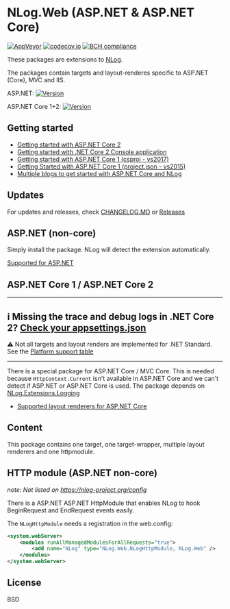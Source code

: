 # NLog.Web (ASP.NET & ASP.NET Core) 
[![AppVeyor](https://img.shields.io/appveyor/ci/nlog/nlog-web/master.svg)](https://ci.appveyor.com/project/nlog/nlog-web/branch/master) [![codecov.io](https://codecov.io/github/NLog/NLog.Web/coverage.svg?branch=master)](https://codecov.io/github/NLog/NLog.Web?branch=master) [![BCH compliance](https://bettercodehub.com/edge/badge/NLog/NLog.Web)](https://bettercodehub.com/results/NLog/NLog.Web)

These packages are extensions to [NLog](https://github.com/NLog/NLog/). 

The packages contain 
targets and layout-renderes specific to ASP.NET (Core), MVC and IIS. 

ASP.NET:  [![Version](https://badge.fury.io/nu/NLog.Web.svg)](https://www.nuget.org/packages/NLog.Web) 

ASP.NET Core 1+2: [![Version](https://badge.fury.io/nu/NLog.Web.AspNetCore.svg)](https://www.nuget.org/packages/NLog.Web.AspNetCore) 


## Getting started

- [Getting started with ASP.NET Core 2](https://github.com/NLog/NLog.Web/wiki/Getting-started-with-ASP.NET-Core-2)
- [Getting started with .NET Core 2 Console application](https://github.com/NLog/NLog.Extensions.Logging/wiki/Getting-started-with-.NET-Core-2---Console-application)
- [Getting started with ASP.NET Core 1 (csproj - vs2017)](https://github.com/NLog/NLog.Web/wiki/Getting-started-with-ASP.NET-Core-(csproj---vs2017))
- [Getting Started with ASP.NET Core 1 (project.json - vs2015)](https://github.com/NLog/NLog.Web/wiki/Getting-started-with-ASP.NET-Core-(project.json))
- [Multiple blogs to get started with ASP.NET Core and NLog](https://github.com/damienbod/AspNetCoreNlog)



## Updates

For updates and releases, check [CHANGELOG.MD](CHANGELOG.MD) or [Releases](https://github.com/NLog/NLog.Web/releases)


## ASP.NET (non-core)

Simply install the package. NLog will detect the extension automatically. 

[Supported for ASP.NET](https://nlog-project.org/config/?tab=layout-renderers&search=package:nlog.web) 


## ASP.NET Core 1 / ASP.NET Core 2

------
ℹ️  Missing the trace and debug logs in .NET Core 2? [Check your appsettings.json](https://github.com/NLog/NLog.Web/wiki/Missing-trace%5Cdebug-logs-in-ASP.NET-Core-2%3F)
-----

:warning: Not all targets and layout renders are implemented for .NET Standard. See the [Platform support table](https://github.com/NLog/NLog/wiki/platform-support)

-----

There is a special package for ASP.NET Core / MVC Core. This is needed because `HttpContext.Current` isn't available in ASP.NET Core and we can't detect if ASP.NET or ASP.NET Core is used. The package depends on [NLog.Extensions.Logging](https://github.com/NLog/NLog.Extensions.Logging)

- [Supported layout renderers for ASP.NET Core](https://nlog-project.org/config/?tab=layout-renderers&search=package:nlog.web.aspnetcore) 


## Content

This package contains one target, one target-wrapper, multiple layout renderers and one httpmodule. 


## HTTP module (ASP.NET non-core)

_note: Not listed on https://nlog-project.org/config_

There is a ASP.NET ASP.NET HttpModule that enables NLog to hook BeginRequest and EndRequest events easily.

The `NLogHttpModule` needs a registration in the web.config:
```xml
<system.webServer> 
	<modules runAllManagedModulesForAllRequests="true"> 
		<add name="NLog" type="NLog.Web.NLogHttpModule, NLog.Web" />
	</modules>
</system.webServer>
```

## License

BSD


